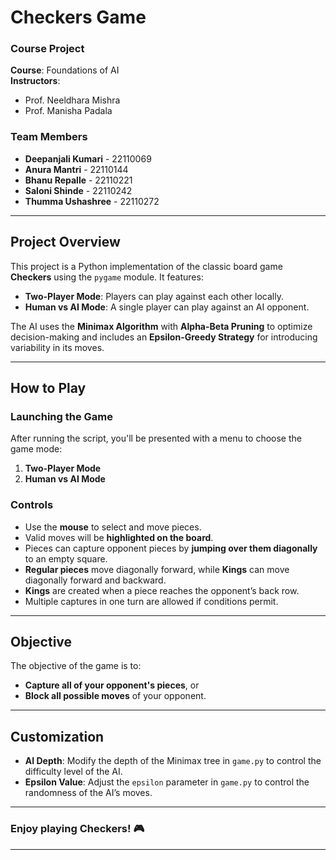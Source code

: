 # **Checkers Game**

### **Course Project**  
**Course**: Foundations of AI  
**Instructors**:  
- Prof. Neeldhara Mishra  
- Prof. Manisha Padala  

### **Team Members**  
- **Deepanjali Kumari** - 22110069  
- **Anura Mantri** - 22110144  
- **Bhanu Repalle** - 22110221  
- **Saloni Shinde** - 22110242  
- **Thumma Ushashree** - 22110272  

---

## **Project Overview**

This project is a Python implementation of the classic board game **Checkers** using the `pygame` module. It features:  

- **Two-Player Mode**: Players can play against each other locally.  
- **Human vs AI Mode**: A single player can play against an AI opponent.  

The AI uses the **Minimax Algorithm** with **Alpha-Beta Pruning** to optimize decision-making and includes an **Epsilon-Greedy Strategy** for introducing variability in its moves.

---

## **How to Play**

### **Launching the Game**
After running the script, you'll be presented with a menu to choose the game mode:  
1. **Two-Player Mode**  
2. **Human vs AI Mode**  

### **Controls**
- Use the **mouse** to select and move pieces.  
- Valid moves will be **highlighted on the board**.  
- Pieces can capture opponent pieces by **jumping over them diagonally** to an empty square.  
- **Regular pieces** move diagonally forward, while **Kings** can move diagonally forward and backward.  
- **Kings** are created when a piece reaches the opponent’s back row.  
- Multiple captures in one turn are allowed if conditions permit.

---

## **Objective**

The objective of the game is to:  
- **Capture all of your opponent's pieces**, or  
- **Block all possible moves** of your opponent.  

---

## **Customization**

- **AI Depth**: Modify the depth of the Minimax tree in `game.py` to control the difficulty level of the AI.  
- **Epsilon Value**: Adjust the `epsilon` parameter in `game.py` to control the randomness of the AI’s moves.  

---

### **Enjoy playing Checkers!** 🎮

---
